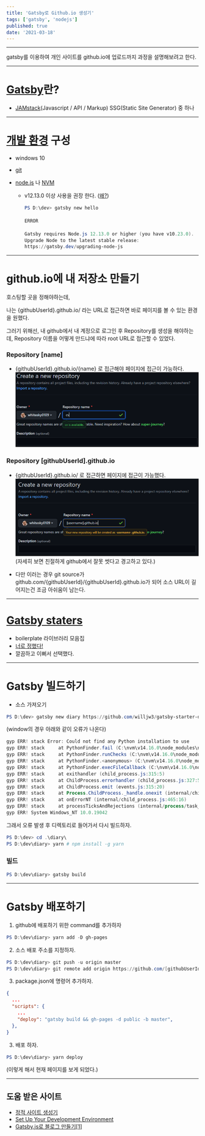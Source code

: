 ```yaml
---
title: 'Gatsby로 Github.io 생성기'
tags: ['gatsby', 'nodejs']
published: true
date: '2021-03-18'
---
```


---

gatsby를 이용하여 개인 사이트를 github.io에 업로드까지 과정을 설명해보려고 한다.

---

# [Gatsby](https://blog.outsider.ne.kr/1426)란?

- [JAMstack](https://pks2974.medium.com/jam-stack-%EA%B0%9C%EB%85%90-%EC%A0%95%EB%A6%AC%ED%95%98%EA%B8%B0-17dd5c34edf7)(Javascript / API / Markup) SSG(Static Site Generator) 중 하나

---

# [개발 환경](https://www.gatsbyjs.com/docs/tutorial/part-zero/) 구성

- windows 10
- [git](https://git-scm.com/download)
- [node.js](https://nodejs.org/ko/) 나 [NVM](https://github.com/coreybutler/nvm-windows/releases/)

  - v12.13.0 이상 사용을 권장 한다. ([왜?](https://www.gatsbyjs.com/docs/upgrading-node-js/))

    ```powershell
    PS D:\dev> gatsby new hello

    ERROR

    Gatsby requires Node.js 12.13.0 or higher (you have v10.23.0).
    Upgrade Node to the latest stable release:
    https://gatsby.dev/upgrading-node-js
    ```

---

# github.io에 내 저장소 만들기

호스팅할 곳을 정해야하는데,

나는 {githubUserId}.github.io/ 라는 URL로 접근하면 바로 페이지를 볼 수 있는 환경을 원했다.

그러기 위해선,
내 github에서 내 계정으로 로그인 후 Repository를 생성을 해야하는데,
Repository 이름을 어떻게 만드냐에 따라 root URL로 접근할 수 있었다.

### Repository [name]

- {githubUserId}.github.io/{name} 로 접근해야 페이지에 접근이 가능하다.
  ![](/images/snapshot/newRepositoryGuide2.png)

### Repository [githubUserId].github.io

- {githubUserId}.github.io/ 로 접근하면 페이지에 접근이 가능했다.
  ![](/images/snapshot/newRepositoryGuide1.png)
  (자세히 보면 친절하게 github에서 잘못 썻다고 경고하고 있다.)

- 다만 이러는 경우 git source가 github.com/{githubUserId}/{githubUserId}.github.io가 되어 소스 URL이 길어지는건 조금 아쉬움이 남는다.

---

# [Gatsby staters](https://www.gatsbyjs.com/starters/)

- boilerplate 라이브러리 모음집
- [너로 정했다!](https://www.gatsbyjs.com/starters/willjw3/gatsby-starter-developer-diary/)
- 깔끔하고 이뻐서 선택했다.

---

# Gatsby 빌드하기

- 소스 가져오기

```powershell
PS D:\dev> gatsby new diary https://github.com/willjw3/gatsby-starter-developer-diary
```

(window의 경우 아래와 같이 오류가 나온다)

```powershell
gyp ERR! stack Error: Could not find any Python installation to use
gyp ERR! stack     at PythonFinder.fail (C:\nvm\v14.16.0\node_modules\npm\node_modules\node-gyp\lib\find-python.js:307:47)
gyp ERR! stack     at PythonFinder.runChecks (C:\nvm\v14.16.0\node_modules\npm\node_modules\node-gyp\lib\find-python.js:136:21)
gyp ERR! stack     at PythonFinder.<anonymous> (C:\nvm\v14.16.0\node_modules\npm\node_modules\node-gyp\lib\find-python.js:225:16)
gyp ERR! stack     at PythonFinder.execFileCallback (C:\nvm\v14.16.0\node_modules\npm\node_modules\node-gyp\lib\find-python.js:271:16)
gyp ERR! stack     at exithandler (child_process.js:315:5)
gyp ERR! stack     at ChildProcess.errorhandler (child_process.js:327:5)
gyp ERR! stack     at ChildProcess.emit (events.js:315:20)
gyp ERR! stack     at Process.ChildProcess._handle.onexit (internal/child_process.js:275:12)
gyp ERR! stack     at onErrorNT (internal/child_process.js:465:16)
gyp ERR! stack     at processTicksAndRejections (internal/process/task_queues.js:80:21)
gyp ERR! System Windows_NT 10.0.19042
```

그래서 오류 발생 후 디렉토리로 들어가서 다시 빌드하자.

```powershell
PS D:\dev> cd .\diary\
PS D:\dev\diary> yarn # npm install -g yarn
```

### 빌드

```powershell
PS D:\dev\diary> gatsby build
```

---

# Gatsby 배포하기

1. github에 배포하기 위한 command를 추가하자

```powershell
PS D:\dev\diary> yarn add -D gh-pages
```

2. 소스 배포 주소를 지정하자.

```powershell
PS D:\dev\diary> git push -u origin master
PS D:\dev\diary> git remote add origin https://github.com/[githubUserId]/[githubUserId].github.io.git
```

3. package.json에 명령어 추가하자.

```json
{
  ...
  "scripts": {
    ...
    "deploy": "gatsby build && gh-pages -d public -b master",
  },
}
```

3. 배포 하자.

```powershell
PS D:\dev\diary> yarn deploy
```

(이렇게 해서 현재 페이지를 보게 되었다.)

---

## 도움 받은 사이트

- [정적 사이트 생성기](https://blog.outsider.ne.kr/1426)
- [Set Up Your Development Environment](https://www.gatsbyjs.com/docs/tutorial/part-zero/)
- [Gatsby.js로 블로그 만들기[1]](https://siisee111.medium.com/gatsby-js%EB%A1%9C-%EC%9B%B9%ED%8E%98%EC%9D%B4%EC%A7%80-%EB%A7%8C%EB%93%A4%EA%B8%B0-1-11d5cf3336c6)
